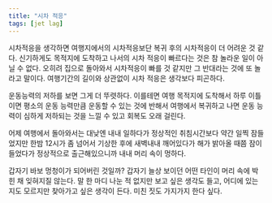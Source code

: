```yaml
---
title: "시차 적응"
tags: [jet lag]
---
```


시차적응을 생각하면 여행지에서의 시차적응보단 복귀 후의 시차적응이 더 어려운 것 같다. 신기하게도 목적지에 도착하고 나서의 시차 적응이 빠르다는 것은 참 놀라운 일이 아닐 수 없다. 오히려 집으로 돌아와서 시차적응이 빠를 것 같지만 그 반대라는 것에 또 놀라고 말이다. 여행기간의 길이와 상관없이 시차 적응은 생각보다 피곤하다.

운동능력의 저하를 보면 그게 더 뚜렷하다. 이를테면 여행 목적지에 도착해서 하루 이틀이면 평소의 운동 능력만큼 운동할 수 있는 것에 반해서 여행에서 복귀하고 나면 운동 능력이 심하게 저하되는 것을 느낄 수 있고 회복도 오래 걸린다. 

어제 여행에서 돌아와서는 대낮엔 내내 일하다가 정상적인 취침시간보다 약간 일찍 잠들었지만 한밤 12시가 좀 넘어서 기상한 후에 새벽내내 깨어있다가 해가 밝아올 때쯤 잠이 들었다가 정상적으로 출근해있으니까 내내 머리 속이 멍하다.

갑자기 바보 멍청이가 되어버린 것일까? 갑자기 늘상 보이던 어떤 타인이 머리 속에 박힌 채 잊혀지질 않는다. 말 한 마디 나눈 적 없지만 보고 싶은 생각도 들고, 어디에 있는지도 모르지만 찾아가고 싶은 생각이 든다. 미친 짓도 가지가지 한다 싶다.
